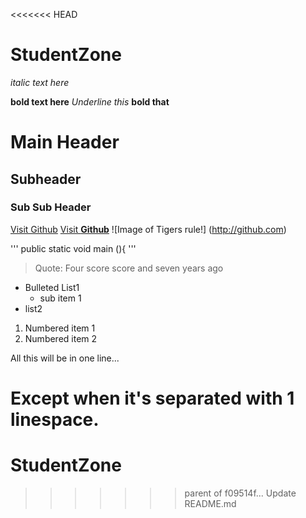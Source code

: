 <<<<<<< HEAD
# StudentZone

_italic text here_

**bold text here**
_Underline this_ **bold that**

# Main Header
## Subheader
### Sub Sub Header

[Visit Github](http://github.com)
[Visit **Github**](http://github.com)
![Image of Tigers rule!] (http://github.com)

'''
public static void main (){
'''

> Quote: Four score score and seven years ago

- Bulleted List1
  - sub item 1
- list2

1. Numbered item 1
2. Numbered item 2

All this will be
in one line...

Except when it's separated with 1 linespace.
=======
# StudentZone
>>>>>>> parent of f09514f... Update README.md
